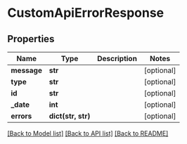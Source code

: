 # CustomApiErrorResponse

## Properties
Name | Type | Description | Notes
------------ | ------------- | ------------- | -------------
**message** | **str** |  | [optional] 
**type** | **str** |  | [optional] 
**id** | **str** |  | [optional] 
**_date** | **int** |  | [optional] 
**errors** | **dict(str, str)** |  | [optional] 

[[Back to Model list]](../README.md#documentation-for-models) [[Back to API list]](../README.md#documentation-for-api-endpoints) [[Back to README]](../README.md)


